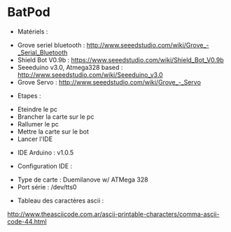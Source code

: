BatPod
======

 * Matériels :

 - Grove seriel bluetooth : http://www.seeedstudio.com/wiki/Grove_-_Serial_Bluetooth
 - Shield Bot V0.9b : https://www.seeedstudio.com/wiki/Shield_Bot_V0.9b
 - Seeeduino v3.0, Atmega328 based : http://www.seeedstudio.com/wiki/Seeeduino_v3.0
 - Grove Servo : http://www.seeedstudio.com/wiki/Grove_-_Servo

 * Etapes :

 - Eteindre le pc
 - Brancher la carte sur le pc
 - Rallumer le pc
 - Mettre la carte sur le bot
 - Lancer l'IDE

 * IDE Arduino : v1.0.5

 * Configuration IDE :

 - Type de carte : Duemilanove w/ ATMega 328
 - Port série : /dev/tts0

* Tableau des caractères ascii :

http://www.theasciicode.com.ar/ascii-printable-characters/comma-ascii-code-44.html

